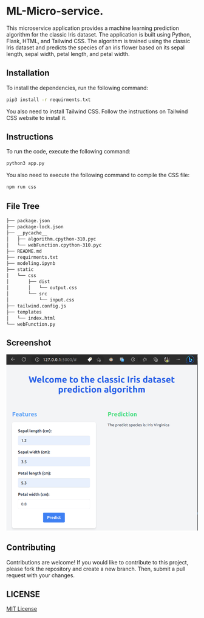 # ML-Micro-service. 

This microservice application provides a machine learning prediction algorithm for the classic Iris dataset. The application is built using Python, Flask, HTML, and Tailwind CSS. The algorithm is trained using the classic Iris dataset and predicts the species of an iris flower based on its sepal length, sepal width, petal length, and petal width.

## Installation
To install the dependencies, run the following command:

```bash
pip3 install -r requirments.txt
```
You also need to install Tailwind CSS. Follow the instructions on Tailwind CSS website to install it.

## Instructions
To run the code, execute the following command:

```bash
python3 app.py
```

You also need to execute the following command to compile the CSS file:
```bash
npm run css
```

## File Tree
```tree
├── package.json
├── package-lock.json
├── __pycache__
│   ├── algorithm.cpython-310.pyc
│   └── webFunction.cpython-310.pyc
├── README.md
├── requirments.txt
├── modeling.ipynb
├── static
│   └── css
│       ├── dist
│       │   └── output.css
│       └── src
│           └── input.css
├── tailwind.config.js
├── templates
│   └── index.html
└── webFunction.py
```
## Screenshot
![Image](./images/Screenshot%20from%202023-04-22%2015-55-08.png)
## Contributing
Contributions are welcome! If you would like to contribute to this project, please fork the repository and create a new branch. Then, submit a pull request with your changes.

## LICENSE
[MIT License](LICENSE)